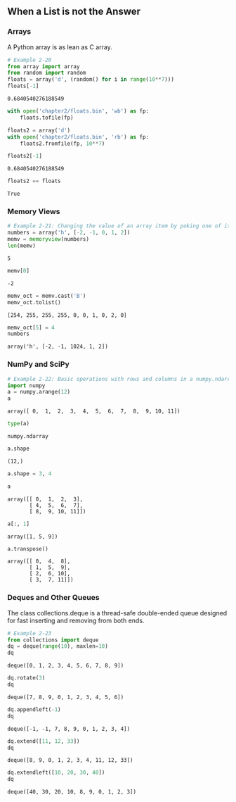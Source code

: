 
## When a List is not the Answer

### Arrays
A Python array is as lean as C array.


```python
# Example 2-20
from array import array
from random import random
floats = array('d', (random() for i in range(10**7)))
floats[-1]
```




    0.6840540276188549




```python
with open('chapter2/floats.bin', 'wb') as fp:
    floats.tofile(fp)
```


```python
floats2 = array('d')
with open('chapter2/floats.bin', 'rb') as fp:
    floats2.fromfile(fp, 10**7)
```


```python
floats2[-1]
```




    0.6840540276188549




```python
floats2 == floats
```




    True



### Memory Views


```python
# Example 2-21: Changing the value of an array item by poking one of its bytes
numbers = array('h', [-2, -1, 0, 1, 2])
memv = memoryview(numbers)
len(memv)
```




    5




```python
memv[0]
```




    -2




```python
memv_oct = memv.cast('B')
memv_oct.tolist()
```




    [254, 255, 255, 255, 0, 0, 1, 0, 2, 0]




```python
memv_oct[5] = 4
numbers
```




    array('h', [-2, -1, 1024, 1, 2])



### NumPy and SciPy


```python
# Example 2-22: Basic operations with rows and columns in a numpy.ndarray
import numpy
a = numpy.arange(12)
a
```




    array([ 0,  1,  2,  3,  4,  5,  6,  7,  8,  9, 10, 11])




```python
type(a)
```




    numpy.ndarray




```python
a.shape
```




    (12,)




```python
a.shape = 3, 4
```


```python
a
```




    array([[ 0,  1,  2,  3],
           [ 4,  5,  6,  7],
           [ 8,  9, 10, 11]])




```python
a[:, 1]
```




    array([1, 5, 9])




```python
a.transpose()
```




    array([[ 0,  4,  8],
           [ 1,  5,  9],
           [ 2,  6, 10],
           [ 3,  7, 11]])



### Deques and Other Queues
The class collections.deque is a thread-safe double-ended queue designed for fast inserting and removing from both ends.


```python
# Example 2-23
from collections import deque
dq = deque(range(10), maxlen=10)
dq
```




    deque([0, 1, 2, 3, 4, 5, 6, 7, 8, 9])




```python
dq.rotate(3)
dq
```




    deque([7, 8, 9, 0, 1, 2, 3, 4, 5, 6])




```python
dq.appendleft(-1)
dq
```




    deque([-1, -1, 7, 8, 9, 0, 1, 2, 3, 4])




```python
dq.extend([11, 12, 33])
dq
```




    deque([8, 9, 0, 1, 2, 3, 4, 11, 12, 33])




```python
dq.extendleft([10, 20, 30, 40])
dq
```




    deque([40, 30, 20, 10, 8, 9, 0, 1, 2, 3])


